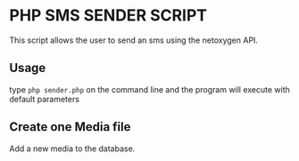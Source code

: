 PHP SMS SENDER SCRIPT
======================

This script allows the user to send an sms using the netoxygen API.

Usage
--------
type `php sender.php` on the command line and the program will execute with
default parameters

Create one Media file
---------------
Add a new media to the database.
